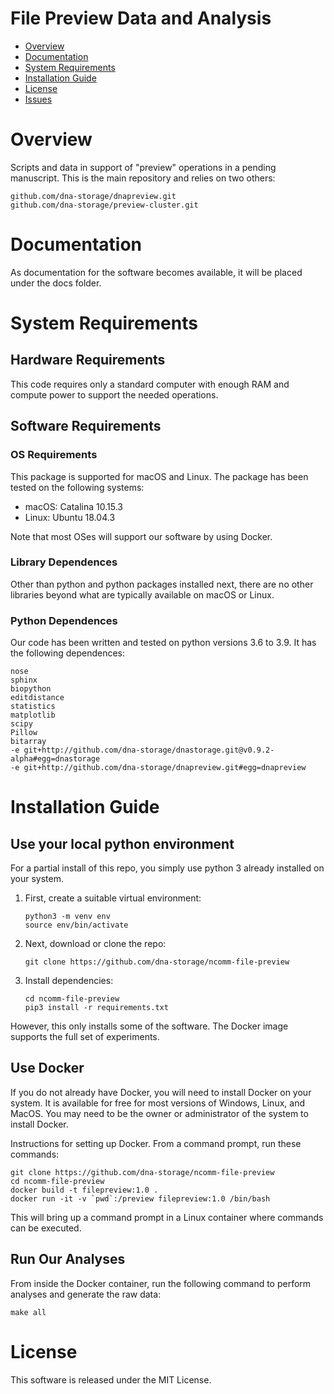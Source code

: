 # File Preview Data and Analysis


- [Overview](#overview)
- [Documentation](#documentation)
- [System Requirements](#system-requirements)
- [Installation Guide](#installation-guide)
- [License](#license)
- [Issues](https://github.com/dna-storage/ncomm-file-preview/issues)

# Overview

Scripts and data in support of "preview" operations in a pending manuscript. This is the main repository and relies on two others:
   ```
   github.com/dna-storage/dnapreview.git
   github.com/dna-storage/preview-cluster.git
   ```

# Documentation

As documentation for the software becomes available, it will be placed under the docs folder.

# System Requirements

## Hardware Requirements
This code requires only a standard computer with enough RAM and compute power to support the needed operations.

## Software Requirements
### OS Requirements
This package is supported for macOS and Linux. The package has been tested on the following systems:

+ macOS: Catalina 10.15.3
+ Linux: Ubuntu 18.04.3

Note that most OSes will support our software by using Docker.

### Library Dependences

Other than python and python packages installed next, there are no other libraries beyond what are typically available on macOS or Linux. 

### Python Dependences

Our code has been written and tested on python versions 3.6 to 3.9. It has the following dependences:

```
nose
sphinx
biopython
editdistance
statistics
matplotlib
scipy
Pillow
bitarray
-e git+http://github.com/dna-storage/dnastorage.git@v0.9.2-alpha#egg=dnastorage
-e git+http://github.com/dna-storage/dnapreview.git#egg=dnapreview
```

# Installation Guide

## Use your local python environment 

For a partial install of this repo, you simply use python 3 already installed on your system.

1. First, create a suitable virtual environment:

    ```
    python3 -m venv env
    source env/bin/activate
    ```

2. Next, download or clone the repo:

    ```
    git clone https://github.com/dna-storage/ncomm-file-preview
    ```

3. Install dependencies:

    ```
    cd ncomm-file-preview
    pip3 install -r requirements.txt
    ```

However, this only installs some of the software. The Docker image supports the full set of experiments.

## Use Docker

If you do not already have Docker, you will need to install Docker on your system. It is available for free for most versions of Windows, Linux, and MacOS. You may need to be the owner or administrator of the system to install Docker.

Instructions for setting up Docker.  From a command prompt, run these commands:

    git clone https://github.com/dna-storage/ncomm-file-preview
    cd ncomm-file-preview
    docker build -t filepreview:1.0 .
    docker run -it -v `pwd`:/preview filepreview:1.0 /bin/bash

This will bring up a command prompt in a Linux container where commands can be executed. 

## Run Our Analyses

From inside the Docker container, run the following command to perform analyses and generate the raw data:

```
make all
```

# License

This software is released under the MIT License.

